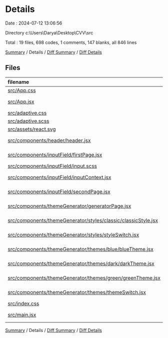 # Details

Date : 2024-07-12 13:06:56

Directory c:\\Users\\Darya\\Desktop\\CVV\\src

Total : 19 files,  698 codes, 1 comments, 147 blanks, all 846 lines

[Summary](results.md) / Details / [Diff Summary](diff.md) / [Diff Details](diff-details.md)

## Files
| filename | language | code | comment | blank | total |
| :--- | :--- | ---: | ---: | ---: | ---: |
| [src/App.css](/src/App.css) | CSS | 8 | 0 | 6 | 14 |
| [src/App.jsx](/src/App.jsx) | JavaScript JSX | 21 | 0 | 10 | 31 |
| [src/adaptive.css](/src/adaptive.css) | CSS | 0 | 1 | 0 | 1 |
| [src/adaptive.scss](/src/adaptive.scss) | SCSS | 0 | 0 | 1 | 1 |
| [src/assets/react.svg](/src/assets/react.svg) | XML | 1 | 0 | 0 | 1 |
| [src/components/header/header.jsx](/src/components/header/header.jsx) | JavaScript JSX | 9 | 0 | 9 | 18 |
| [src/components/inputField/firstPage.jsx](/src/components/inputField/firstPage.jsx) | JavaScript JSX | 227 | 0 | 17 | 244 |
| [src/components/inputField/input.scss](/src/components/inputField/input.scss) | SCSS | 34 | 0 | 16 | 50 |
| [src/components/inputField/inputContext.jsx](/src/components/inputField/inputContext.jsx) | JavaScript JSX | 2 | 0 | 1 | 3 |
| [src/components/inputField/secondPage.jsx](/src/components/inputField/secondPage.jsx) | JavaScript JSX | 45 | 0 | 11 | 56 |
| [src/components/themeGenerator/generatorPage.jsx](/src/components/themeGenerator/generatorPage.jsx) | JavaScript JSX | 124 | 0 | 32 | 156 |
| [src/components/themeGenerator/styles/classic/classicStyle.jsx](/src/components/themeGenerator/styles/classic/classicStyle.jsx) | JavaScript JSX | 113 | 0 | 12 | 125 |
| [src/components/themeGenerator/styles/styleSwitch.jsx](/src/components/themeGenerator/styles/styleSwitch.jsx) | JavaScript JSX | 0 | 0 | 1 | 1 |
| [src/components/themeGenerator/themes/blue/blueTheme.jsx](/src/components/themeGenerator/themes/blue/blueTheme.jsx) | JavaScript JSX | 22 | 0 | 5 | 27 |
| [src/components/themeGenerator/themes/dark/darkTheme.jsx](/src/components/themeGenerator/themes/dark/darkTheme.jsx) | JavaScript JSX | 23 | 0 | 4 | 27 |
| [src/components/themeGenerator/themes/green/greenTheme.jsx](/src/components/themeGenerator/themes/green/greenTheme.jsx) | JavaScript JSX | 25 | 0 | 5 | 30 |
| [src/components/themeGenerator/themes/themeSwitch.jsx](/src/components/themeGenerator/themes/themeSwitch.jsx) | JavaScript JSX | 16 | 0 | 5 | 21 |
| [src/index.css](/src/index.css) | CSS | 19 | 0 | 10 | 29 |
| [src/main.jsx](/src/main.jsx) | JavaScript JSX | 9 | 0 | 2 | 11 |

[Summary](results.md) / Details / [Diff Summary](diff.md) / [Diff Details](diff-details.md)